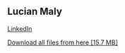 Lucian Maly
-----------
<p><a href="https://au.linkedin.com/in/lucianmaly1981">LinkedIn</a></p>
<p><a href="https://github.com/luckylittle/professional-it-certifications/archive/master.zip">Download all files from here [15.7 MB]</a></p>